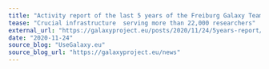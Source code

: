 ```yaml
---
title: "Activity report of the last 5 years of the Freiburg Galaxy Team"
tease: "Crucial infrastructure  serving more than 22,000 researchers"
external_url: "https://galaxyproject.eu/posts/2020/11/24/5years-report/"
date: "2020-11-24"
source_blog: "UseGalaxy.eu"
source_blog_url: "https://galaxyproject.eu/news"
---
```

